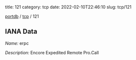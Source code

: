 title: 121
category: tcp
date: 2022-02-10T22:46:10
slug: tcp/121

[portdb](/) / [tcp](/category/tcp.html) / 121


## IANA Data

_Name:_ erpc

_Description:_ Encore Expedited Remote Pro.Call

